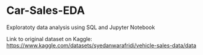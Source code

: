 # Car-Sales-EDA
 Exploratoty data analysis using SQL and Jupyter Notebook

 Link to original dataset on Kaggle: https://www.kaggle.com/datasets/syedanwarafridi/vehicle-sales-data/data
